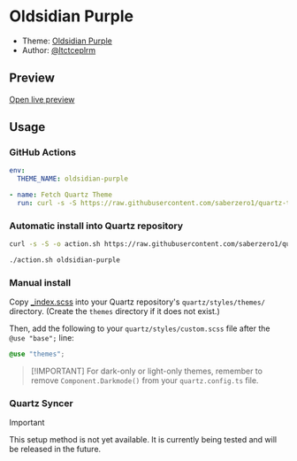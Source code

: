 # Oldsidian Purple

- Theme: [Oldsidian Purple](OBSIDIAN_THEME_URL%)
- Author: <a href="https://github.com/ltctceplrm" target="_blank" rel="noopener noreferrer">@ltctceplrm</a>

## Preview

[Open live preview](https://quartz-themes.github.io/oldsidian-purple/)

## Usage

### GitHub Actions

```yaml
env:
  THEME_NAME: oldsidian-purple
```

```yaml
- name: Fetch Quartz Theme
  run: curl -s -S https://raw.githubusercontent.com/saberzero1/quartz-themes/master/action.sh | bash -s -- $THEME_NAME
```

### Automatic install into Quartz repository

```bash
curl -s -S -o action.sh https://raw.githubusercontent.com/saberzero1/quartz-themes/master/action.sh

./action.sh oldsidian-purple
```

### Manual install

Copy [\_index.scss](./_index.scss) into your Quartz repository's `quartz/styles/themes/` directory. (Create the `themes` directory if it does not exist.)

Then, add the following to your `quartz/styles/custom.scss` file after the `@use "base";` line:

```scss
@use "themes";
```

> [!IMPORTANT] For dark-only or light-only themes, remember to remove `Component.Darkmode()` from your `quartz.config.ts` file.

### Quartz Syncer

> [!IMPORTANT]
> This setup method is not yet available. It is currently being tested and will be released in the future.

